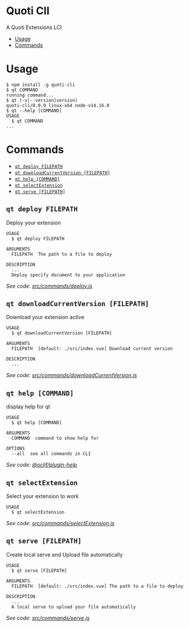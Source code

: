 Quoti ClI
=====

A Quoti Extensions LCI

<!-- toc -->
* [Usage](#usage)
* [Commands](#commands)
<!-- tocstop -->
# Usage
<!-- usage -->
```sh-session
$ npm install -g quoti-cli
$ qt COMMAND
running command...
$ qt (-v|--version|version)
quoti-cli/0.0.9 linux-x64 node-v14.16.0
$ qt --help [COMMAND]
USAGE
  $ qt COMMAND
...
```
<!-- usagestop -->
# Commands
<!-- commands -->
* [`qt deploy FILEPATH`](#qt-deploy-filepath)
* [`qt downloadCurrentVersion [FILEPATH]`](#qt-downloadcurrentversion-filepath)
* [`qt help [COMMAND]`](#qt-help-command)
* [`qt selectExtension`](#qt-selectextension)
* [`qt serve [FILEPATH]`](#qt-serve-filepath)

## `qt deploy FILEPATH`

Deploy your extension

```
USAGE
  $ qt deploy FILEPATH

ARGUMENTS
  FILEPATH  The path to a file to deploy

DESCRIPTION
  ...
  Deploy specify document to your application
```

_See code: [src/commands/deploy.js](https://github.com/byndcloud/quoti-cli/blob/v0.0.9/src/commands/deploy.js)_

## `qt downloadCurrentVersion [FILEPATH]`

Download your extension active

```
USAGE
  $ qt downloadCurrentVersion [FILEPATH]

ARGUMENTS
  FILEPATH  [default: ./src/index.vue] Download current version

DESCRIPTION
  ...
```

_See code: [src/commands/downloadCurrentVersion.js](https://github.com/byndcloud/quoti-cli/blob/v0.0.9/src/commands/downloadCurrentVersion.js)_

## `qt help [COMMAND]`

display help for qt

```
USAGE
  $ qt help [COMMAND]

ARGUMENTS
  COMMAND  command to show help for

OPTIONS
  --all  see all commands in CLI
```

_See code: [@oclif/plugin-help](https://github.com/oclif/plugin-help/blob/v3.2.1/src/commands/help.ts)_

## `qt selectExtension`

Select your extension to work

```
USAGE
  $ qt selectExtension
```

_See code: [src/commands/selectExtension.js](https://github.com/byndcloud/quoti-cli/blob/v0.0.9/src/commands/selectExtension.js)_

## `qt serve [FILEPATH]`

Create local serve and Upload file automatically

```
USAGE
  $ qt serve [FILEPATH]

ARGUMENTS
  FILEPATH  [default: ./src/index.vue] The path to a file to deploy

DESCRIPTION
  ...
  A local serve to upload your file automatically
```

_See code: [src/commands/serve.js](https://github.com/byndcloud/quoti-cli/blob/v0.0.9/src/commands/serve.js)_
<!-- commandsstop -->
